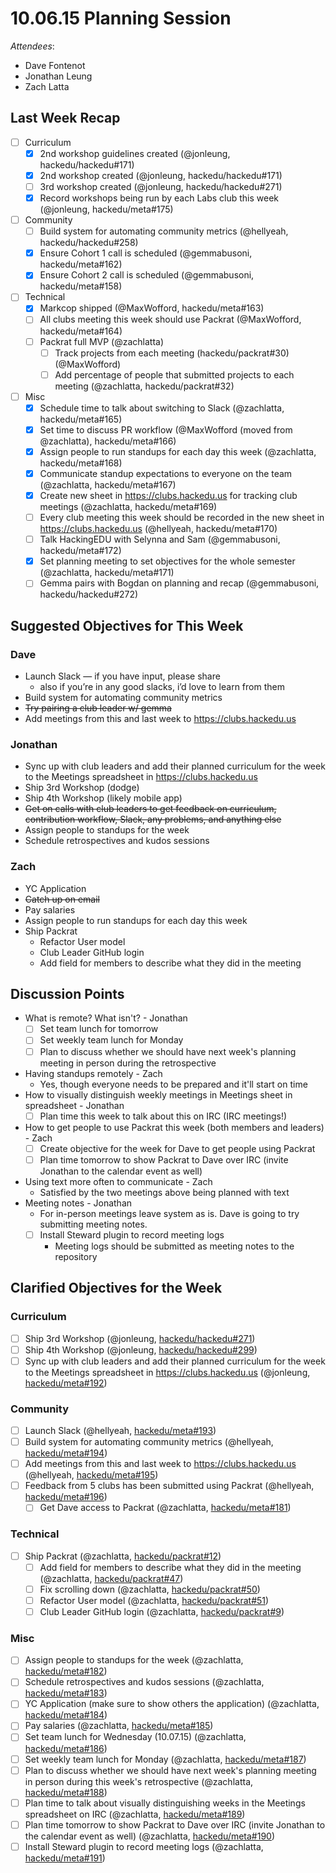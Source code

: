 # 10.06.15 Planning Session

_Attendees_:

- Dave Fontenot
- Jonathan Leung
- Zach Latta

## Last Week Recap

- [ ] Curriculum
  - [x] 2nd workshop guidelines created (@jonleung, hackedu/hackedu#171)
  - [x] 2nd workshop created (@jonleung, hackedu/hackedu#171)
  - [ ] 3rd workshop created (@jonleung, hackedu/hackedu#271)
  - [x] Record workshops being run by each Labs club this week (@jonleung,
    hackedu/meta#175)
- [ ] Community
  - [ ] Build system for automating community metrics (@hellyeah,
  hackedu/hackedu#258)
  - [x] Ensure Cohort 1 call is scheduled (@gemmabusoni, hackedu/meta#162)
  - [x] Ensure Cohort 2 call is scheduled (@gemmabusoni, hackedu/meta#158)
- [ ] Technical
  - [x] Markcop shipped (@MaxWofford, hackedu/meta#163)
  - [ ] All clubs meeting this week should use Packrat (@MaxWofford,
  hackedu/meta#164)
  - [ ] Packrat full MVP (@zachlatta)
    - [ ] Track projects from each meeting (hackedu/packrat#30) (@MaxWofford)
    - [ ] Add percentage of people that submitted projects to each meeting
      (@zachlatta, hackedu/packrat#32)
- [ ] Misc
  - [x] Schedule time to talk about switching to Slack (@zachlatta,
    hackedu/meta#165)
  - [x] Set time to discuss PR workflow (@MaxWofford (moved from @zachlatta),
    hackedu/meta#166)
  - [x] Assign people to run standups for each day this week (@zachlatta,
  hackedu/meta#168)
  - [x] Communicate standup expectations to everyone on the team (@zachlatta,
  hackedu/meta#167)
  - [x] Create new sheet in https://clubs.hackedu.us for tracking club meetings
  (@zachlatta, hackedu/meta#169)
  - [ ] Every club meeting this week should be recorded in the new sheet in
  https://clubs.hackedu.us (@hellyeah, hackedu/meta#170)
  - [ ] Talk HackingEDU with Selynna and Sam (@gemmabusoni, hackedu/meta#172)
  - [x] Set planning meeting to set objectives for the whole semester
    (@zachlatta,
  hackedu/meta#171)
  - [ ] Gemma pairs with Bogdan on planning and recap (@gemmabusoni,
  hackedu/hackedu#272)

## Suggested Objectives for This Week

### Dave

- Launch Slack — if you have input, please share
  - also if you’re in any good slacks, i’d love to learn from them
- Build system for automating community metrics
- ~~Try pairing a club leader w/ gemma~~
- Add meetings from this and last week to https://clubs.hackedu.us

### Jonathan

- Sync up with club leaders and add their planned curriculum for the week to the
  Meetings spreadsheet in https://clubs.hackedu.us
- Ship 3rd Workshop (dodge)
- Ship 4th Workshop (likely mobile app)
- ~~Get on calls with club leaders to get feedback on curriculum, contribution
  workflow, Slack, any problems, and anything else~~
- Assign people to standups for the week
- Schedule retrospectives and kudos sessions

### Zach

- YC Application
- ~~Catch up on email~~
- Pay salaries
- Assign people to run standups for each day this week
- Ship Packrat
  - Refactor User model
  - Club Leader GitHub login
  - Add field for members to describe what they did in the meeting

## Discussion Points

- What is remote? What isn't? - Jonathan
  - [ ] Set team lunch for tomorrow
  - [ ] Set weekly team lunch for Monday
  - [ ] Plan to discuss whether we should have next week's planning meeting in
    person during the retrospective
- Having standups remotely - Zach
  - Yes, though everyone needs to be prepared and it'll start on time
- How to visually distinguish weekly meetings in Meetings sheet in spreadsheet -
  Jonathan
  - [ ] Plan time this week to talk about this on IRC (IRC meetings!)
- How to get people to use Packrat this week (both members and leaders) - Zach
  - [ ] Create objective for the week for Dave to get people using Packrat
  - [ ] Plan time tomorrow to show Packrat to Dave over IRC (invite Jonathan to
    the calendar event as well)
- Using text more often to communicate - Zach
  - Satisfied by the two meetings above being planned with text
- Meeting notes - Jonathan
  - For in-person meetings leave system as is. Dave is going to try submitting
    meeting notes.
  - [ ] Install Steward plugin to record meeting logs
    - Meeting logs should be submitted as meeting notes to the repository

## Clarified Objectives for the Week

### Curriculum

- [ ] Ship 3rd Workshop (@jonleung,
  [hackedu/hackedu#271](https://github.com/hackedu/hackedu/issues/271))
- [ ] Ship 4th Workshop (@jonleung,
  [hackedu/hackedu#299](https://github.com/hackedu/hackedu/issues/299))
- [ ] Sync up with club leaders and add their planned curriculum for the week to
  the Meetings spreadsheet in https://clubs.hackedu.us (@jonleung,
  [hackedu/meta#192](https://github.com/hackedu/meta/issues/192))

### Community

- [ ] Launch Slack (@hellyeah,
  [hackedu/meta#193](https://github.com/hackedu/meta/issues/193))
- [ ] Build system for automating community metrics (@hellyeah,
  [hackedu/meta#194](https://github.com/hackedu/meta/issues/194))
- [ ] Add meetings from this and last week to https://clubs.hackedu.us
  (@hellyeah, [hackedu/meta#195](https://github.com/hackedu/meta/issues/195))
- [ ] Feedback from 5 clubs has been submitted using Packrat (@hellyeah,
  [hackedu/meta#196](https://github.com/hackedu/meta/issues/196))
  - [ ] Get Dave access to Packrat (@zachlatta,
    [hackedu/meta#181](https://github.com/hackedu/meta/issues/181))

### Technical

- [ ] Ship Packrat (@zachlatta,
  [hackedu/packrat#12](https://github.com/hackedu/packrat/issues/12))
  - [ ] Add field for members to describe what they did in the meeting
    (@zachlatta,
    [hackedu/packrat#47](https://github.com/hackedu/packrat/issues/47))
  - [ ] Fix scrolling down (@zachlatta,
    [hackedu/packrat#50](https://github.com/hackedu/packrat/issues/50))
  - [ ] Refactor User model (@zachlatta,
    [hackedu/packrat#51](https://github.com/hackedu/packrat/issues/51))
  - [ ] Club Leader GitHub login (@zachlatta,
    [hackedu/packrat#9](https://github.com/hackedu/packrat/issues/9))

### Misc

- [ ] Assign people to standups for the week (@zachlatta,
  [hackedu/meta#182](https://github.com/hackedu/meta/issues/182))
- [ ] Schedule retrospectives and kudos sessions (@zachlatta,
  [hackedu/meta#183](https://github.com/hackedu/meta/issues/183))
- [ ] YC Application (make sure to show others the application) (@zachlatta,
  [hackedu/meta#184](https://github.com/hackedu/meta/issues/184))
- [ ] Pay salaries (@zachlatta,
  [hackedu/meta#185](https://github.com/hackedu/meta/issues/185))
- [ ] Set team lunch for Wednesday (10.07.15) (@zachlatta,
  [hackedu/meta#186](https://github.com/hackedu/meta/issues/186))
- [ ] Set weekly team lunch for Monday (@zachlatta,
  [hackedu/meta#187](https://github.com/hackedu/meta/issues/187))
- [ ] Plan to discuss whether we should have next week's planning meeting in
  person during this week's retrospective (@zachlatta,
  [hackedu/meta#188](https://github.com/hackedu/meta/issues/188))
- [ ] Plan time to talk about visually distinguishing weeks in the Meetings
  spreadsheet on IRC (@zachlatta,
  [hackedu/meta#189](https://github.com/hackedu/meta/issues/189))
- [ ] Plan time tomorrow to show Packrat to Dave over IRC (invite Jonathan to
  the calendar event as well) (@zachlatta,
  [hackedu/meta#190](https://github.com/hackedu/meta/issues/190))
- [ ] Install Steward plugin to record meeting logs (@zachlatta,
  [hackedu/meta#191](https://github.com/hackedu/meta/issues/191))
